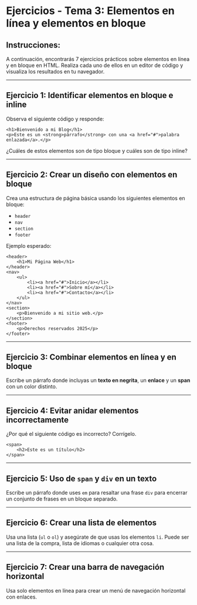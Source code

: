 # **Ejercicios - Tema 3: Elementos en línea y elementos en bloque**

## **Instrucciones:**
A continuación, encontrarás 7 ejercicios prácticos sobre elementos en línea y en bloque en HTML. Realiza cada uno de ellos en un editor de código y visualiza los resultados en tu navegador.

---

## **Ejercicio 1: Identificar elementos en bloque e inline**
Observa el siguiente código y responde:
```
<h1>Bienvenido a mi Blog</h1>
<p>Este es un <strong>párrafo</strong> con una <a href="#">palabra enlazada</a>.</p>
```
¿Cuáles de estos elementos son de tipo bloque y cuáles son de tipo inline?

---

## **Ejercicio 2: Crear un diseño con elementos en bloque**
Crea una estructura de página básica usando los siguientes elementos en bloque:
- `header`
- `nav`
- `section`
- `footer`

Ejemplo esperado:
```
<header>
    <h1>Mi Página Web</h1>
</header>
<nav>
    <ul>
        <li><a href="#">Inicio</a></li>
        <li><a href="#">Sobre mí</a></li>
        <li><a href="#">Contacto</a></li>
    </ul>
</nav>
<section>
    <p>Bienvenido a mi sitio web.</p>
</section>
<footer>
    <p>Derechos reservados 2025</p>
</footer>
```
---

## **Ejercicio 3: Combinar elementos en línea y en bloque**
Escribe un párrafo donde incluyas un **texto en negrita**, un **enlace** y un **span** con un color distinto.

---

## **Ejercicio 4: Evitar anidar elementos incorrectamente**
¿Por qué el siguiente código es incorrecto? Corrígelo.
```
<span>
    <h2>Este es un título</h2>
</span>
```

---

## **Ejercicio 5: Uso de `span` y `div` en un texto**
Escribe un párrafo donde uses `em` para resaltar una frase `div` para encerrar un conjunto de frases en un bloque separado.

---

## **Ejercicio 6: Crear una lista de elementos**
Usa una lista (`ul` o `ol`) y asegúrate de que usas los elementos `li`. Puede ser una lista de la compra, lista de idiomas o cualquier otra cosa.

---

## **Ejercicio 7: Crear una barra de navegación horizontal**
Usa solo elementos en línea para crear un menú de navegación horizontal con enlaces.



